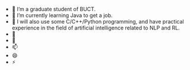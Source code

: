

<!--
**2017040264/2017040264** is a ✨ _special_ ✨ repository because its `README.md` (this file) appears on your GitHub profile.

Here are some ideas to get you started:

- 🔭 I’m currently working on ...
- 🌱 I’m currently learning ...
- 👯 I’m looking to collaborate on ...
- 🤔 I’m looking for help with ...
- 💬 Ask me about ...
- 📫 How to reach me: ...
- 😄 Pronouns: ...
- ⚡ Fun fact: ...
-->
- 🔭 I’m a graduate student of BUCT.
- 🌱 I’m currently learning Java to get a job.
- 👯 I will also use some C/C++/Python programming, and have practical experience in the field of artificial intelligence related to NLP and RL.
- 🤔 
- 💬 
- 📫 
- 😄 
- ⚡ 
